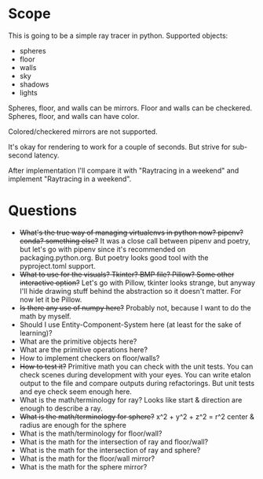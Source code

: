 Scope
=====
This is going to be a simple ray tracer in python. Supported objects:
* spheres
* floor
* walls
* sky
* shadows
* lights

Spheres, floor, and walls can be mirrors.
Floor and walls can be checkered.
Spheres, floor, and walls can have color.

Colored/checkered mirrors are not supported.

It's okay for rendering to work for a couple of seconds.
But strive for sub-second latency.

After implementation I'll compare it with "Raytracing in a weekend" and implement
"Raytracing in a weekend".


Questions
=========

* ~~What's the true way of managing virtualenvs in python now? pipenv? conda?
  something else?~~
  It was a close call between pipenv and poetry, but let's go with pipenv
  since it's recommended on packaging.python.org. But poetry looks good tool
  with the pyproject.toml support.
* ~~What to use for the visuals? Tkinter? BMP file? Pillow?
  Some other interactive option?~~
  Let's go with Pillow, tkinter looks strange, but anyway I'll hide drawing stuff
  behind the abstraction so it doesn't matter. For now let it be Pillow.
* ~~Is there any use of numpy here?~~
  Probably not, because I want to do the math by myself.
* Should I use Entity-Component-System here (at least for the sake of learning)?
* What are the primitive objects here?
* What are the primitive operations here?
* How to implement checkers on floor/walls?
* ~~How to test it?~~
  Primitive math you can check with the unit tests.
  You can check scenes during development with your eyes.
  You can write etalon output to the file and compare outputs during
  refactorings.
  But unit tests and eye check seem enough here.
* What is the math/terminology for ray?
  Looks like start & direction are enough to describe a ray.
* ~~What is the math/terminology for sphere?~~
  x^2 + y^2 + z^2 = r^2
  center & radius are enough for the sphere
* What is the math/terminology for floor/wall?
* What is the math for the intersection of ray and floor/wall?
* What is the math for the intersection of ray and sphere?
* What is the math for the floor/wall mirror?
* What is the math for the sphere mirror?
